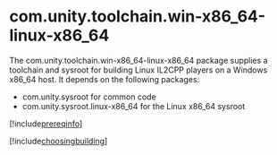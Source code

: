 # com.unity.toolchain.win-x86_64-linux-x86_64

The com.unity.toolchain.win-x86_64-linux-x86_64 package supplies a toolchain and sysroot for building Linux IL2CPP players on a Windows x86_64 host. It depends on the following packages:
- com.unity.sysroot for common code
- com.unity.sysroot.linux-x86_64 for the Linux x86_64 sysroot

[!include[prereqinfo](./snippets/prereqinfo.md)]

[!include[choosingbuilding](./snippets/choosingbuilding.md)]
